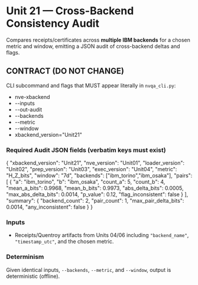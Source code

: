 # Unit 21 — Cross-Backend Consistency Audit

Compares receipts/certificates across **multiple IBM backends** for a chosen metric and window, emitting a JSON audit of cross-backend deltas and flags.

## CONTRACT (DO NOT CHANGE)

CLI subcommand and flags that MUST appear literally in `nvqa_cli.py`:
- nve-xbackend
- --inputs
- --out-audit
- --backends
- --metric
- --window
- xbackend_version="Unit21"

### Required Audit JSON fields (verbatim keys must exist)
{
  "xbackend_version": "Unit21",
  "nve_version": "Unit01",
  "loader_version": "Unit02",
  "prep_version": "Unit03",
  "exec_version": "Unit04",
  "metric": "H_Z_bits",
  "window": "7d",
  "backends": ["ibm_torino","ibm_osaka"],
  "pairs": [
    {
      "a": "ibm_torino",
      "b": "ibm_osaka",
      "count_a": 5,
      "count_b": 4,
      "mean_a_bits": 0.9968,
      "mean_b_bits": 0.9973,
      "abs_delta_bits": 0.0005,
      "max_abs_delta_bits": 0.0014,
      "p_value": 0.12,
      "flag_inconsistent": false
    }
  ],
  "summary": {
    "backend_count": 2,
    "pair_count": 1,
    "max_pair_delta_bits": 0.0014,
    "any_inconsistent": false
  }
}

### Inputs
- Receipts/Quentroy artifacts from Units 04/06 including `"backend_name"`, `"timestamp_utc"`, and the chosen metric.

### Determinism
Given identical inputs, `--backends`, `--metric`, and `--window`, output is deterministic (offline).
